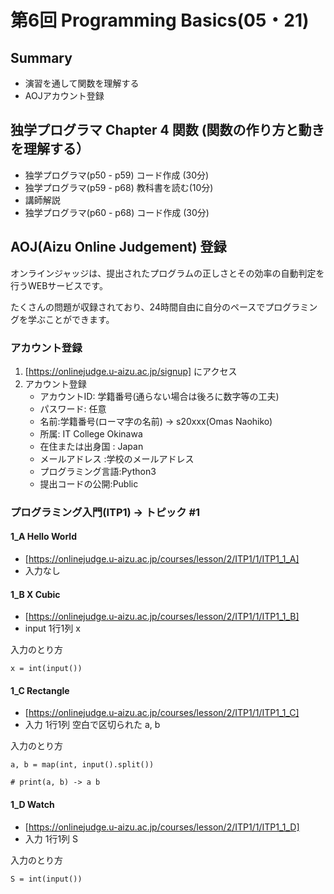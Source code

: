 # 第6回 Programming Basics(05・21)

## Summary

- 演習を通して関数を理解する
- AOJアカウント登録


## 独学プログラマ Chapter 4 関数 (関数の作り方と動きを理解する）

- 独学プログラマ(p50 - p59) コード作成  (30分)
- 独学プログラマ(p59 - p68) 教科書を読む(10分)
- 講師解説
- 独学プログラマ(p60 - p68) コード作成  (30分)

## AOJ(Aizu Online Judgement) 登録

オンラインジャッジは、提出されたプログラムの正しさとその効率の自動判定を行うWEBサービスです。

たくさんの問題が収録されており、24時間自由に自分のペースでプログラミングを学ぶことができます。

### アカウント登録

1. [https://onlinejudge.u-aizu.ac.jp/signup] にアクセス
2. アカウント登録
    - アカウントID: 学籍番号(通らない場合は後ろに数字等の工夫)
    - パスワード: 任意
    - 名前:学籍番号(ローマ字の名前) -> s20xxx(Omas Naohiko)
    - 所属: IT College Okinawa
    - 在住または出身国 : Japan
    - メールアドレス :学校のメールアドレス
    - プログラミング言語:Python3
    - 提出コードの公開:Public

### プログラミング入門(ITP1) -> トピック #1

#### 1_A Hello World 

 - [https://onlinejudge.u-aizu.ac.jp/courses/lesson/2/ITP1/1/ITP1_1_A]
 - 入力なし


#### 1_B X Cubic

 - [https://onlinejudge.u-aizu.ac.jp/courses/lesson/2/ITP1/1/ITP1_1_B]
 - input 1行1列 x

入力のとり方
```
x = int(input())
```

#### 1_C Rectangle

 - [https://onlinejudge.u-aizu.ac.jp/courses/lesson/2/ITP1/1/ITP1_1_C]
 - 入力 1行1列 空白で区切られた a, b

 入力のとり方
```
a, b = map(int, input().split())

# print(a, b) -> a b
```

#### 1_D Watch

 - [https://onlinejudge.u-aizu.ac.jp/courses/lesson/2/ITP1/1/ITP1_1_D]
 - 入力 1行1列 S

 入力のとり方
```
S = int(input())

```



